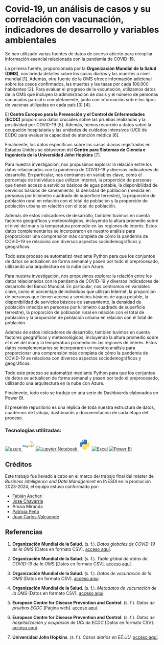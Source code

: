 # Covid-19, un análisis de casos y su correlación con vacunación, indicadores de desarrollo y variables ambientales

Se han utilizado varias fuentes de datos de acceso abierto para recopilar información esencial relacionada con la pandemia de COVID-19.

La primera fuente, proporcionada por la **Organización Mundial de la Salud (OMS)**, nos brinda detalles sobre los casos diarios y las muertes a nivel mundial [1]. Además, otra fuente de la OMS ofrece información adicional sobre los casos confirmados, las muertes y las tasas por cada 100,000 habitantes [2]. Para evaluar el progreso de la vacunación, utilizamos datos de la OMS que incluyen la administración de dosis y el número de personas vacunadas parcial o completamente, junto con información sobre los tipos de vacunas utilizadas en cada país [3] [4].

El **Centro Europeo para la Prevención y el Control de Enfermedades (ECDC)** proporciona datos cruciales sobre las pruebas realizadas y la positividad por COVID-19 [5]. Además, hemos recurrido a datos sobre la ocupación hospitalaria y las unidades de cuidados intensivos (UCI) de ECDC para evaluar la capacidad de atención médica [6].

Finalmente, los datos específicos sobre los casos diarios registrados en Estados Unidos se obtuvieron del **Centro para Sistemas de Ciencia e Ingeniería de la Universidad John Hopkins** [7].

Para nuestra investigación, nos propusimos explorar la relación entre los datos relacionados con la pandemia de COVID-19 y diversos indicadores de desarrollo. En particular, nos centramos en variables clave, como el porcentaje de individuos que utilizan Internet, la proporción de personas que tienen acceso a servicios básicos de agua potable, la disponibilidad de servicios básicos de saneamiento, la densidad de población (medida en personas por kilómetro cuadrado de superficie terrestre), la proporción de población rural en relación con el total de población y la proporción de población urbana en relación con el total de población.

Además de estos indicadores de desarrollo, también tuvimos en cuenta factores geográficos y meteorológicos, incluyendo la altura promedio sobre el nivel del mar y la temperatura promedio en las regiones de interés. Estos datos complementarios se incorporaron en nuestro análisis para proporcionar una comprensión más completa de cómo la pandemia de COVID-19 se relaciona con diversos aspectos sociodemográficos y geográficos.

Todo este proceso se automatizó mediante Python para que los conjuntos de datos se actualicen de forma semanal y pasen por todo el preprocesado, utilizando una arquitectura en la nube con Azure.

Para nuestra investigación, nos propusimos explorar la relación entre los datos relacionados con la pandemia de COVID-19 y diversos indicadores de desarrollo del Banco Mundial. En particular, nos centramos en variables clave, como el porcentaje de individuos que utilizan Internet, la proporción de personas que tienen acceso a servicios básicos de agua potable, la disponibilidad de servicios básicos de saneamiento, la densidad de población (medida en personas por kilómetro cuadrado de superficie terrestre), la proporción de población rural en relación con el total de población y la proporción de población urbana en relación con el total de población.

Además de estos indicadores de desarrollo, también tuvimos en cuenta factores geográficos y meteorológicos, incluyendo la altura promedio sobre el nivel del mar y la temperatura promedio en las regiones de interés. Estos datos complementarios se incorporaron en nuestro análisis para proporcionar una comprensión más completa de cómo la pandemia de COVID-19 se relaciona con diversos aspectos sociodemográficos y geográficos.

Todo este proceso se automatizó mediante Python para que los conjuntos de datos se actualicen de forma semanal y pasen por todo el preprocesado, utilizando una arquitectura en la nube con Azure.

Finalmente, todo esto se tradujo en una serie de Dashboards elaborados en Power BI.

El presente repositorio es una réplica de toda nuestra estructura de datos, cuadernos de trabajo, dashboards y documentación de cada etapa del proceso.


<h3 align="left">Tecnologías utilizadas:</h3>
<p align="left">
  <a href="https://azure.microsoft.com/en-in/" target="_blank" rel="noreferrer">
    <img src="https://www.vectorlogo.zone/logos/microsoft_azure/microsoft_azure-icon.svg" alt="azure" width="40" height="40"/>
  </a>
  <a href="https://www.mysql.com/" target="_blank" rel="noreferrer">
    <img src="https://raw.githubusercontent.com/devicons/devicon/master/icons/mysql/mysql-original-wordmark.svg" alt="mysql" width="40" height="40"/>
  </a>
  <a href="https://jupyter.org/" target="_blank" rel="noreferrer">
    <img src="https://seeklogo.com/images/J/jupyter-logo-A91705F539-seeklogo.com.png" alt="Jupyter Notebook" width="40" height="40"/>
  </a>
  <a href="https://www.python.org" target="_blank" rel="noreferrer">
    <img src="https://raw.githubusercontent.com/devicons/devicon/master/icons/python/python-original.svg" alt="python" width="40" height="40"/>
  </a>
  <a href="https://www.microsoft.com/en-us/microsoft-365/excel" target="_blank" rel="noreferrer">
    <img src="https://upload.wikimedia.org/wikipedia/commons/3/34/Microsoft_Office_Excel_%282019%E2%80%93present%29.svg" alt="Excel" width="40" height="40"/>
  </a>
  <a href="https://powerbi.microsoft.com/en-us/" target="_blank" rel="noreferrer">
    <img src="https://static.wikia.nocookie.net/logopedia/images/8/8c/Kisspng-power-bi-business-intelligence-microsoft-azure-mic-office-365-d-nieuwe-cloud-omgeving-dynamics-on-5be7b365088c80.991032501541911397035.png/revision/latest/scale-to-width-down/1200?cb=20200213050332" alt="Power BI" width="40" height="40"/>
  </a>
</p>

## Créditos

Este trabajo fue llevado a cabo en el marco del trabajo final del máster de _Business Intelligence and Data Management_ en INESDI en la promoción 2023-2024, el equipo estuvo conformado por:

- [Fabián Ascheri]("https://www.linkedin.com/in/fabian-ascheri-26456a2b/")
- [Jose Chavarria]("https://www.linkedin.com/in/jose-chavarria-ab911a54/")
- Amaia Miranda
- [Patricia Peña]("https://www.linkedin.com/in/patricia-pena-torres/")
- [Juan Carlos Valcuende]("https://www.linkedin.com/in/juan-carlos-valcuende-alaez-b5952ba1/")


## Referencias


1. **Organización Mundial de la Salud**. (s. f.). *Datos globales de COVID-19 de la OMS* [Datos en formato CSV]. [acceso aquí](https://covid19.who.int/WHO-COVID-19-global-data.csv).

2. **Organización Mundial de la Salud**. (s. f.). *Tabla global de datos de COVID-19 de la OMS* [Datos en formato CSV]. [acceso aquí](https://covid19.who.int/WHO-COVID-19-global-table-data.csv).

3. **Organización Mundial de la Salud**. (s. f.). *Datos de vacunación de la OMS* [Datos en formato CSV]. [acceso aquí](https://covid19.who.int/who-data/vaccination-data.csv).

4. **Organización Mundial de la Salud**. (s. f.). *Metadatos de vacunación de la OMS* [Datos en formato CSV]. [acceso aquí](https://covid19.who.int/who-data/vaccination-metadata.csv).

5. **European Centre for Disease Prevention and Control**. (s. f.). *Datos de pruebas ECDC* [Página web]. [acceso aquí](https://opendata.ecdc.europa.eu/covid19/testing/).

6. **European Centre for Disease Prevention and Control**. (s. f.). *Datos de hospitalización y ocupación de UCI de ECDC* [Datos en formato CSV]. [acceso aquí](https://www.ecdc.europa.eu/en/publications-data/download-data-hospital-and-icu-admission-rates-and-current-occupancy-covid-19).

7. **Universidad John Hopkins**. (s. f.). *Casos diarios en EE.UU.* [acceso aquí](https://github.com/CSSEGISandData/COVID-19/tree/master/csse_covid_19_data/csse_covid_19_daily_reports_us).